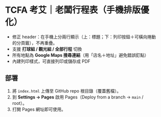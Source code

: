 # TCFA 考艾｜老闆行程表（手機排版優化）

- 修正 header：在手機上分兩行顯示（上：標題；下：列印按鈕＋可橫向捲動的分頁籤），不再重疊。
- 支援 **打球組 / 觀光組 / 全部行程** 切換
- 所有地點為 **Google Maps 搜尋連結**（用「店名＋地址」避免錯誤釘點）
- 內建列印樣式，可直接列印或儲存成 PDF

## 部署
1. 將 `index.html` 上傳至 GitHub repo 根目錄（覆蓋舊檔）。
2. 到 **Settings → Pages** 啟用 Pages（Deploy from a branch → `main` / root）。
3. 打開 Pages 網址即可使用。
